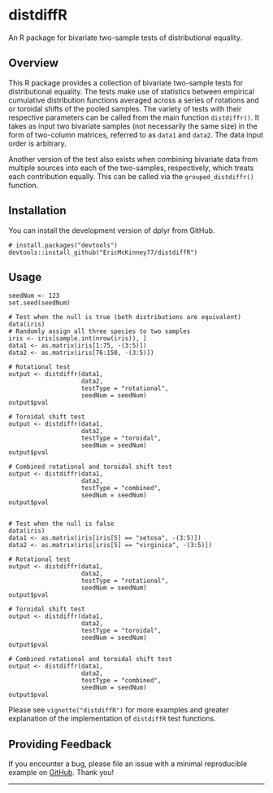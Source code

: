 # distdiffR

An R package for bivariate two-sample tests of distributional equality.

## Overview

This R package provides a collection of bivariate two-sample tests for distributional equality. The tests make use of statistics between empirical cumulative distribution functions averaged across a series of rotations and or toroidal shifts of the pooled samples. The variety of tests with their respective parameters can be called from the main function `distdiffr()`. It takes as input two bivariate samples (not necessarily the same size) in the form of two-column matrices, referred to as `data1` and `data2`. The data input order is arbitrary.

Another version of the test also exists when combining bivariate data from multiple sources into each of the two-samples, respectively, which treats each contribution equally. This can be called via the `grouped_distdiffr()` function.

## Installation

You can install the development version of dplyr from GitHub.

`# install.packages("devtools")`
`devtools::install_github("EricMcKinney77/distdiffR")`

## Usage

```
seedNum <- 123
set.seed(seedNum)

# Test when the null is true (both distributions are equivalent)
data(iris)
# Randomly assign all three species to two samples
iris <- iris[sample.int(nrow(iris)), ]
data1 <- as.matrix(iris[1:75, -(3:5)])
data2 <- as.matrix(iris[76:150, -(3:5)])

# Rotational test
output <- distdiffr(data1,
                    data2,
                    testType = "rotational",
                    seedNum = seedNum)
output$pval

# Toroidal shift test
output <- distdiffr(data1,
                    data2,
                    testType = "toroidal",
                    seedNum = seedNum)
output$pval

# Combined rotational and toroidal shift test
output <- distdiffr(data1,
                    data2,
                    testType = "combined",
                    seedNum = seedNum)
output$pval


# Test when the null is false
data(iris)
data1 <- as.matrix(iris[iris[5] == "setosa", -(3:5)])
data2 <- as.matrix(iris[iris[5] == "virginica", -(3:5)])

# Rotational test
output <- distdiffr(data1,
                    data2,
                    testType = "rotational",
                    seedNum = seedNum)
output$pval

# Toroidal shift test
output <- distdiffr(data1,
                    data2,
                    testType = "toroidal",
                    seedNum = seedNum)
output$pval

# Combined rotational and toroidal shift test
output <- distdiffr(data1,
                    data2,
                    testType = "combined",
                    seedNum = seedNum)
output$pval
```

Please see `vignette("distdiffR")` for more examples and greater explanation of the implementation of `distdiffR` test functions.

## Providing Feedback

If you encounter a bug, please file an issue with a minimal reproducible example on [GitHub](https://github.com/EricMcKinney77/distdiffR/issues). Thank you!

---
